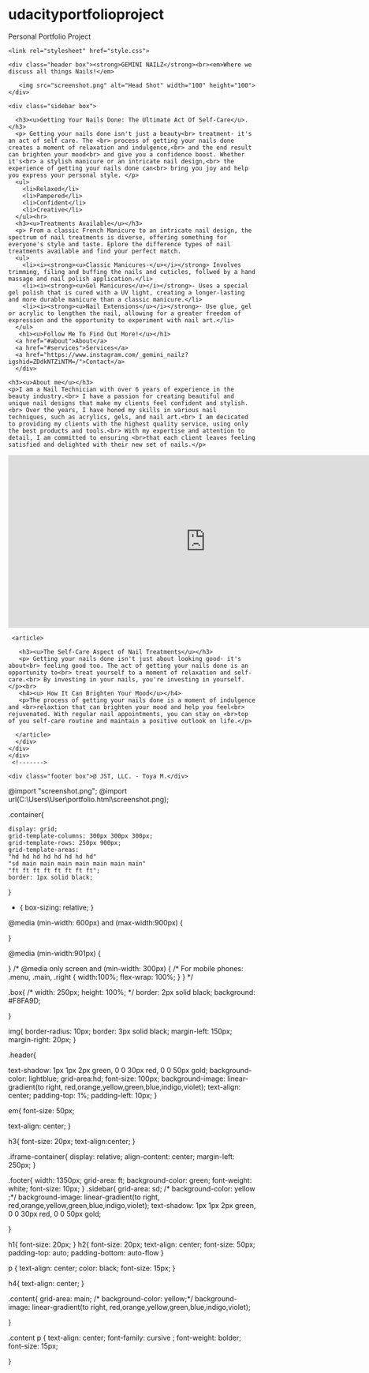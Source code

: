 # udacityportfolioproject
Personal Portfolio Project


<!DOCTYPE html>
<html lang="en">
  <head>
    <meta charset="utf-8" />
    <title>Nails, Nails, and More Nails!</title>
    <meta
      content="width=device-width, initial-scale=1, maximum-scale=1"
      name="viewport"
    />
    
    <link rel="stylesheet" href="style.css">

  </head>

  <body>
    <main>
       
  <div class = "container">
   
    <div class="header box"><strong>GEMINI NAILZ</strong><br><em>Where we discuss all things Nails!</em>
      
       <img src="screenshot.png" alt="Head Shot" width="100" height="100">
    </div>
   
    <div class="sidebar box">
  
      <h3><u>Getting Your Nails Done: The Ultimate Act Of Self-Care</u>.</h3>
      <p> Getting your nails done isn't just a beauty<br> treatment- it's an act of self care. The <br> process of getting your nails done creates a moment of relaxation and indulgence,<br> and the end result can brighten your mood<br> and give you a confidence boost. Whether it's<br> a stylish manicure or an intricate nail design,<br> the experience of getting your nails done can<br> bring you joy and help you express your personal style. </p>
      <ul>
        <li>Relaxed</li>
        <li>Pampered</li>
        <li>Confident</li>
        <li>Creative</li>
      </ul><hr>
      <h3><u>Treatments Available</u></h3>
      <p> From a classic French Manicure to an intricate nail design, the spectrum of nail treatments is diverse, offering something for everyone's style and taste. Eplore the difference types of nail treatments available and find your perfect match.
      <ul>
        <li><i><strong><u>Classic Manicures-</u></i></strong> Involves trimming, filing and buffing the nails and cuticles, follwed by a hand massage and nail polish application.</li>
        <li><i><strong><u>Gel Manicures</u></i></strong>- Uses a special gel polish that is cured with a UV light, creating a longer-lasting and more durable manicure than a classic manicure.</li>
        <li><i><strong><u>Nail Extensions</u></i></strong>- Use glue, gel or acrylic to lengthen the nail, allowing for a greater freedom of expression and the opportunity to experiment with nail art.</li>  
      </ul>
       <h1><u>Follow Me To Find Out More!</u></h1>
      <a href="#about">About</a>
      <a href="#services">Services</a>
      <a href="https://www.instagram.com/_gemini_nailz?igshid=ZDdkNTZiNTM=/">Contact</a>
      </div> 
    
  
  <div class="content box">
   
    <h3><u>About me</u></h3>
    <p>I am a Nail Technician with over 6 years of experience in the beauty industry.<br> I have a passion for creating beautiful and unique nail designs that make my clients feel confident and stylish.<br> Over the years, I have honed my skills in various nail techniques, such as acrylics, gels, and nail art.<br> I am decicated to providing my clients with the highest quality service, using only the best products and tools.<br> With my expertise and attention to detail, I am committed to ensuring <br>that each client leaves feeling satisfied and delighted with their new set of nails.</p>
  <div class="iframe-container">  
<iframe width="800" height="350" src="https://www.youtube.com/embed/ERRwsWVgsko" title="nails, nails, nails!!!" frameborder="0" allow="accelerometer; autoplay; clipboard-write; encrypted-media; gyroscope; picture-in-picture; web-share" allowfullscreen></iframe>
</div>
    
    
  
      
     <article> 
      
       <h3><u>The Self-Care Aspect of Nail Treatments</u></h3>
       <p> Getting your nails done isn't just about looking good- it's about<br> feeling good too. The act of getting your nails done is an opportunity to<br> treat yourself to a moment of relaxation and self-care.<br> By investing in your nails, you're investing in yourself.</p><br>
       <h4><u> How It Can Brighten Your Mood</u></h4>
       <p>The process of getting your nails done is a moment of indulgence and <br>relaxtion that can brighten your mood and help you feel<br> rejuvenated. With regular nail appointments, you can stay on <br>top of you self-care routine and maintain a positive outlook on life.</p>
       
      </article>
      </div>
    </div>
    </div>
     <!------->
    
    <div class="footer box">@ JST, LLC. - Toya M.</div>
    
  </div>
    </main>
  </body>
</html>

@import "screenshot.png";
@import url(C:\Users\User\portfolio.html\screenshot.png);







.container{
    
    display: grid;
    grid-template-columns: 300px 300px 300px;
    grid-template-rows: 250px 900px;
    grid-template-areas: 
    "hd hd hd hd hd hd hd hd"
    "sd main main main main main main main"
    "ft ft ft ft ft ft ft ft";
    border: 1px solid black;

}

* {
box-sizing: relative;
}

@media (min-width: 600px) and (max-width:900px) {

}

@media (min-width:901px) {

}
/*
@media only screen and (min-width: 300px) {
/* For mobile phones: 
.menu, .main, .right {
  width:100%;
  flex-wrap: 100%;
}
}
*/



<!---- CSS below---->


.box{
/* width: 250px;
  height: 100%; */
  border: 2px solid black;
  background: #F8FA9D;

}

img{
border-radius: 10px;
 border: 3px solid black;
 margin-left: 150px;
margin-right: 20px;
}






.header{

  text-shadow: 1px 1px 2px green, 0 0 30px red, 0 0 50px gold;
  background-color: lightblue;
  grid-area:hd;
  font-size: 100px;
  background-image: linear-gradient(to right, red,orange,yellow,green,blue,indigo,violet);
  text-align: center;
  padding-top: 1%;
  padding-left: 10px;
}

em{
font-size: 50px;

text-align: center;
}





h3{
font-size: 20px;
text-align:center;
}


.iframe-container{
display: relative;
align-content: center;
margin-left: 250px;
}




.footer{
    width: 1350px;
  grid-area: ft; 
  background-color: green;
 font-weight: white;
font-size: 10px;
}
.sidebar{
  grid-area: sd;
 /* background-color: yellow ;*/
background-image: linear-gradient(to right, red,orange,yellow,green,blue,indigo,violet);
 text-shadow: 1px 1px 2px green, 0 0 30px red, 0 0 50px gold; 
 
}

h1{
font-size: 20px;
}
h2{
font-size: 20px;
text-align: center;
font-size: 50px;
padding-top: auto;
padding-bottom: auto-flow
}

p {
text-align: center;
color: black;
font-size: 15px;
}

h4{
text-align: center;
}

.content{
  grid-area: main;
 /* background-color: yellow;*/
  background-image: linear-gradient(to right, red,orange,yellow,green,blue,indigo,violet);
  
}

.content p {
text-align: center;
font-family: cursive ;
font-weight: bolder;
font-size: 15px;

}










